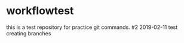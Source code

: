 # workflowtest
this is a test repository for practice git commands.
#2 2019-02-11 test creating branches
